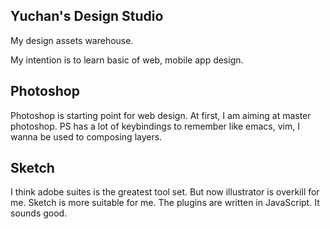 Yuchan's Design Studio
----------------------

My design assets warehouse.

My intention is to learn basic of web, mobile app design.

## Photoshop

Photoshop is starting point for web design. At first, I am aiming at master photoshop.
PS has a lot of keybindings to remember like emacs, vim, I wanna be used to composing layers.

## Sketch

I think adobe suites is the greatest tool set. But now illustrator is overkill for me.
Sketch is more suitable for me.
The plugins are written in JavaScript. It sounds good.

